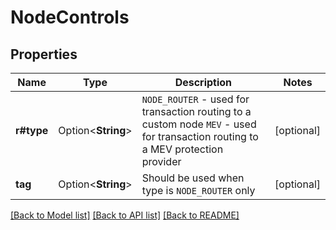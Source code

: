 # NodeControls

## Properties

Name | Type | Description | Notes
------------ | ------------- | ------------- | -------------
**r#type** | Option<**String**> | `NODE_ROUTER` - used for transaction routing to a custom node `MEV` - used for transaction routing to a MEV protection provider  | [optional]
**tag** | Option<**String**> | Should be used when type is `NODE_ROUTER` only | [optional]

[[Back to Model list]](../README.md#documentation-for-models) [[Back to API list]](../README.md#documentation-for-api-endpoints) [[Back to README]](../README.md)



